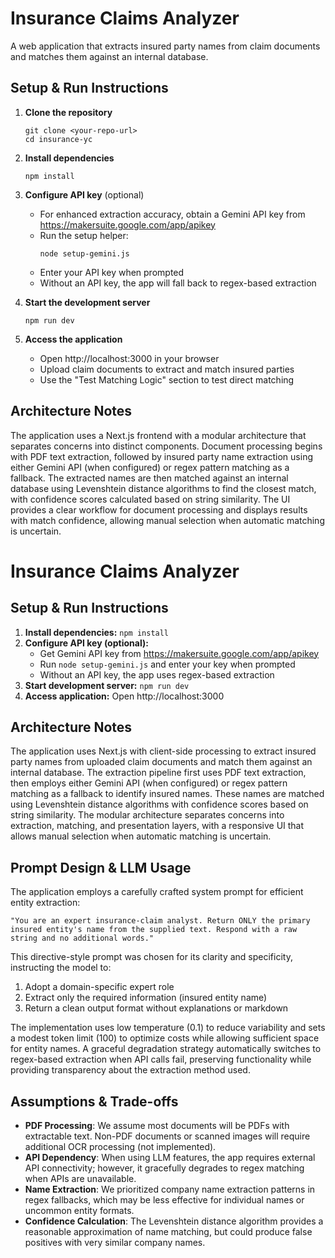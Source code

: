 # Insurance Claims Analyzer

A web application that extracts insured party names from claim documents and matches them against an internal database.

## Setup & Run Instructions

1. **Clone the repository**
   ```
   git clone <your-repo-url>
   cd insurance-yc
   ```

2. **Install dependencies**
   ```
   npm install
   ```

3. **Configure API key** (optional)
   - For enhanced extraction accuracy, obtain a Gemini API key from https://makersuite.google.com/app/apikey
   - Run the setup helper:
     ```
     node setup-gemini.js
     ```
   - Enter your API key when prompted
   - Without an API key, the app will fall back to regex-based extraction

4. **Start the development server**
   ```
   npm run dev
   ```

5. **Access the application**
   - Open http://localhost:3000 in your browser
   - Upload claim documents to extract and match insured parties
   - Use the "Test Matching Logic" section to test direct matching

## Architecture Notes

The application uses a Next.js frontend with a modular architecture that separates concerns into distinct components. Document processing begins with PDF text extraction, followed by insured party name extraction using either Gemini API (when configured) or regex pattern matching as a fallback. The extracted names are then matched against an internal database using Levenshtein distance algorithms to find the closest match, with confidence scores calculated based on string similarity. The UI provides a clear workflow for document processing and displays results with match confidence, allowing manual selection when automatic matching is uncertain.

# Insurance Claims Analyzer

## Setup & Run Instructions

1. **Install dependencies:** `npm install`
2. **Configure API key (optional):** 
   - Get Gemini API key from https://makersuite.google.com/app/apikey
   - Run `node setup-gemini.js` and enter your key when prompted
   - Without an API key, the app uses regex-based extraction
3. **Start development server:** `npm run dev`
4. **Access application:** Open http://localhost:3000

## Architecture Notes

The application uses Next.js with client-side processing to extract insured party names from uploaded claim documents and match them against an internal database. The extraction pipeline first uses PDF text extraction, then employs either Gemini API (when configured) or regex pattern matching as a fallback to identify insured names. These names are matched using Levenshtein distance algorithms with confidence scores based on string similarity. The modular architecture separates concerns into extraction, matching, and presentation layers, with a responsive UI that allows manual selection when automatic matching is uncertain.

## Prompt Design & LLM Usage

The application employs a carefully crafted system prompt for efficient entity extraction:

```
"You are an expert insurance-claim analyst. Return ONLY the primary insured entity's name from the supplied text. Respond with a raw string and no additional words."
```

This directive-style prompt was chosen for its clarity and specificity, instructing the model to:
1. Adopt a domain-specific expert role
2. Extract only the required information (insured entity name)
3. Return a clean output format without explanations or markdown

The implementation uses low temperature (0.1) to reduce variability and sets a modest token limit (100) to optimize costs while allowing sufficient space for entity names. A graceful degradation strategy automatically switches to regex-based extraction when API calls fail, preserving functionality while providing transparency about the extraction method used.

## Assumptions & Trade-offs

- **PDF Processing**: We assume most documents will be PDFs with extractable text. Non-PDF documents or scanned images will require additional OCR processing (not implemented).
- **API Dependency**: When using LLM features, the app requires external API connectivity; however, it gracefully degrades to regex matching when APIs are unavailable.
- **Name Extraction**: We prioritized company name extraction patterns in regex fallbacks, which may be less effective for individual names or uncommon entity formats.
- **Confidence Calculation**: The Levenshtein distance algorithm provides a reasonable approximation of name matching, but could produce false positives with very similar company names.
